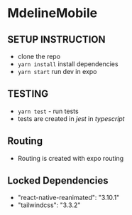 # MdelineMobile

## SETUP INSTRUCTION
- clone the repo
- `yarn install` install dependencies
- `yarn start` run dev in expo

## TESTING
- `yarn test` - run tests
- tests are created in *jest* in *typescript*

## Routing
- Routing is created with expo routing

## Locked Dependencies
- "react-native-reanimated": "3.10.1"
- "tailwindcss": "3.3.2"
